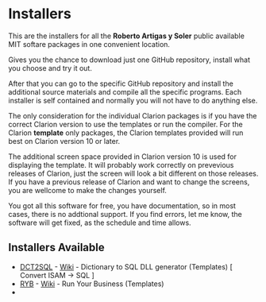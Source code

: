 # Installers

This are the installers for all the **Roberto Artigas y Soler** public available MIT softare packages in one convenient location.

Gives you the chance to download just one GitHub repository, install what you choose and try it out.

After that you can go to the specific GitHub repository and install the additional source materials and compile all the specific programs.
Each installer is self contained and normally you will not have to do anything else.

The only consideration for the individual Clarion packages is if you have the correct Clarion version to use the templates or run the compiler.
For the Clarion **template** only packages, the Clarion templates provided will run best on Clarion version 10 or later. 

The additional screen space provided in Clarion version 10 is used for displaying the template.
It will probably work correctly on prevevious releases of Clarion, just the screen will look a bit different on those releases. 
If you have a previous release of Clarion and want to change the screens, you are wellcome to make the changes yourself.

You got all this software for free, you have documentation, so in most cases, there is no addtional support.
If you find errors, let me know, the software will get fixed, as the schedule and time allows.

## Installers Available

* [DCT2SQL](https://github.com/RobertArtigas/DCT2SQL) - [Wiki](https://github.com/RobertArtigas/DCT2SQL/wiki) - Dictionary to SQL DLL generator (Templates) [ Convert ISAM -> SQL ]
* [RYB](https://github.com/RobertArtigas/RYB) - [Wiki](https://github.com/RobertArtigas/RYB/wiki) - Run Your Business (Templates)
* 
